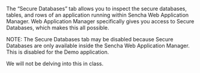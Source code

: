 The “Secure Databases” tab allows you to inspect the secure databases, tables, and rows of an application running within 
Sencha Web Application Manager. Web Application Manager specifically gives you access to Secure Databases, which makes 
this all possible.

NOTE: The Secure Databases tab may be disabled because Secure Databases are only available inside the Sencha Web Application 
Manager. This is disabled for the Demo application.

We will not be delving into this in class.